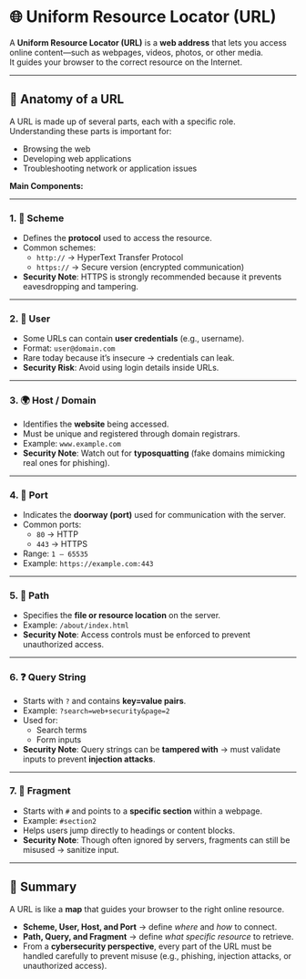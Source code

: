 # 🌐 Uniform Resource Locator (URL)

A **Uniform Resource Locator (URL)** is a **web address** that lets you access online content—such as webpages, videos, photos, or other media.  
It guides your browser to the correct resource on the Internet.

---

## 🔹 Anatomy of a URL
A URL is made up of several parts, each with a specific role.  
Understanding these parts is important for:
- Browsing the web  
- Developing web applications  
- Troubleshooting network or application issues  

**Main Components:**

---

### 1. 📜 Scheme
- Defines the **protocol** used to access the resource.  
- Common schemes:
  - `http://` → HyperText Transfer Protocol  
  - `https://` → Secure version (encrypted communication)  
- **Security Note**: HTTPS is strongly recommended because it prevents eavesdropping and tampering.  

---

### 2. 👤 User
- Some URLs can contain **user credentials** (e.g., username).  
- Format: `user@domain.com`  
- Rare today because it’s insecure → credentials can leak.  
- **Security Risk**: Avoid using login details inside URLs.  

---

### 3. 🌍 Host / Domain
- Identifies the **website** being accessed.  
- Must be unique and registered through domain registrars.  
- Example: `www.example.com`  
- **Security Note**: Watch out for **typosquatting** (fake domains mimicking real ones for phishing).  

---

### 4. 🔌 Port
- Indicates the **doorway (port)** used for communication with the server.  
- Common ports:
  - `80` → HTTP  
  - `443` → HTTPS  
- Range: `1 – 65535`  
- Example: `https://example.com:443`  

---

### 5. 📂 Path
- Specifies the **file or resource location** on the server.  
- Example: `/about/index.html`  
- **Security Note**: Access controls must be enforced to prevent unauthorized access.  

---

### 6. ❓ Query String
- Starts with `?` and contains **key=value pairs**.  
- Example: `?search=web+security&page=2`  
- Used for:
  - Search terms  
  - Form inputs  
- **Security Note**: Query strings can be **tampered with** → must validate inputs to prevent **injection attacks**.  

---

### 7. 🔗 Fragment
- Starts with `#` and points to a **specific section** within a webpage.  
- Example: `#section2`  
- Helps users jump directly to headings or content blocks.  
- **Security Note**: Though often ignored by servers, fragments can still be misused → sanitize input.  

---

## 📌 Summary
A URL is like a **map** that guides your browser to the right online resource.  
- **Scheme, User, Host, and Port** → define *where* and *how* to connect.  
- **Path, Query, and Fragment** → define *what specific resource* to retrieve.  
- From a **cybersecurity perspective**, every part of the URL must be handled carefully to prevent misuse (e.g., phishing, injection attacks, or unauthorized access).  
